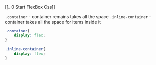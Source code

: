 [[_ 0 Start FlexBox Css]]

`.container` - container remains takes all the space
`.inline-container` - container takes all the space for items inside it
```css
.container{
	display: flex;
}

.inline-container{
	display: flex;
}
```

